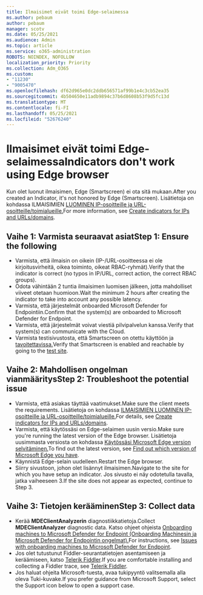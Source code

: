 ```yaml
---
title: Ilmaisimet eivät toimi Edge-selaimessa
ms.author: pebaum
author: pebaum
manager: scotv
ms.date: 05/25/2021
ms.audience: Admin
ms.topic: article
ms.service: o365-administration
ROBOTS: NOINDEX, NOFOLLOW
localization_priority: Priority
ms.collection: Adm_O365
ms.custom:
- "11230"
- "9005470"
ms.openlocfilehash: df62d965e0dc2ddb656571af99b1e4c3cb52ea35
ms.sourcegitcommit: 4b504650e11adb9894c37b6d8608b53f9d5fc13d
ms.translationtype: MT
ms.contentlocale: fi-FI
ms.lasthandoff: 05/25/2021
ms.locfileid: "52676240"
---
```

# <a name="indicators-dont-work-using-edge-browser"></a><span data-ttu-id="1bb03-102">Ilmaisimet eivät toimi Edge-selaimessa</span><span class="sxs-lookup"><span data-stu-id="1bb03-102">Indicators don't work using Edge browser</span></span>

<span data-ttu-id="1bb03-103">Kun olet luonut ilmaisimen, Edge (Smartscreen) ei ota sitä mukaan.</span><span class="sxs-lookup"><span data-stu-id="1bb03-103">After you created an Indicator, it's not honored by Edge (Smartscreen).</span></span> <span data-ttu-id="1bb03-104">Lisätietoja on kohdassa ILMAISIMIEN [LUOMINEN IP-osoitteille ja URL-osoitteille/toimialueille.](/microsoft-365/security/defender-endpoint/indicator-ip-domain)</span><span class="sxs-lookup"><span data-stu-id="1bb03-104">For more information, see [Create indicators for IPs and URLs/domains](/microsoft-365/security/defender-endpoint/indicator-ip-domain).</span></span>

## <a name="step-1-ensure-the-following"></a><span data-ttu-id="1bb03-105">Vaihe 1: Varmista seuraavat asiat</span><span class="sxs-lookup"><span data-stu-id="1bb03-105">Step 1: Ensure the following</span></span>

- <span data-ttu-id="1bb03-106">Varmista, että ilmaisin on oikein (IP-/URL-osoitteessa ei ole kirjoitusvirheitä, oikea toiminto, oikeat RBAC-ryhmät).</span><span class="sxs-lookup"><span data-stu-id="1bb03-106">Verify that the indicator is correct (no typos in IP/URL, correct action, the correct RBAC groups).</span></span>
- <span data-ttu-id="1bb03-107">Odota vähintään 2 tuntia ilmaisimen luomisen jälkeen, jotta mahdolliset viiveet otetaan huomioon.</span><span class="sxs-lookup"><span data-stu-id="1bb03-107">Wait the minimum 2 hours after creating the indicator to take into account any possible latency.</span></span>
- <span data-ttu-id="1bb03-108">Varmista, että järjestelmät onboarded Microsoft Defender for Endpointiin.</span><span class="sxs-lookup"><span data-stu-id="1bb03-108">Confirm that the system(s) are onboarded to Microsoft Defender for Endpoint.</span></span>
- <span data-ttu-id="1bb03-109">Varmista, että järjestelmät voivat viestiä pilvipalvelun kanssa.</span><span class="sxs-lookup"><span data-stu-id="1bb03-109">Verify that system(s) can communicate with the Cloud.</span></span>
- <span data-ttu-id="1bb03-110">Varmista testisivustosta, että Smartscreen on otettu käyttöön ja [tavoitettavissa.](https://demo.smartscreen.msft.net)</span><span class="sxs-lookup"><span data-stu-id="1bb03-110">Verify that Smartscreen is enabled and reachable by going to the [test site](https://demo.smartscreen.msft.net).</span></span>

## <a name="step-2-troubleshoot-the-potential-issue"></a><span data-ttu-id="1bb03-111">Vaihe 2: Mahdollisen ongelman vianmääritys</span><span class="sxs-lookup"><span data-stu-id="1bb03-111">Step 2: Troubleshoot the potential issue</span></span>

- <span data-ttu-id="1bb03-112">Varmista, että asiakas täyttää vaatimukset.</span><span class="sxs-lookup"><span data-stu-id="1bb03-112">Make sure the client meets the requirements.</span></span> <span data-ttu-id="1bb03-113">Lisätietoja on kohdassa [ILMAISIMIEN LUOMINEN IP-osoitteille ja URL-osoitteille/toimialueille.](/microsoft-365/security/defender-endpoint/indicator-ip-domain)</span><span class="sxs-lookup"><span data-stu-id="1bb03-113">For details, see [Create indicators for IPs and URLs/domains](/microsoft-365/security/defender-endpoint/indicator-ip-domain).</span></span>
- <span data-ttu-id="1bb03-114">Varmista, että käytössäsi on Edge-selaimen uusin versio.</span><span class="sxs-lookup"><span data-stu-id="1bb03-114">Make sure you're running the latest version of the Edge browser.</span></span> <span data-ttu-id="1bb03-115">Lisätietoja uusimmasta versiosta on kohdassa [Käytössäsi Microsoft Edge version selvitäminen.](https://support.microsoft.com/microsoft-edge/find-out-which-version-of-microsoft-edge-you-have-c726bee8-c42e-e472-e954-4cf5123497eb)</span><span class="sxs-lookup"><span data-stu-id="1bb03-115">To find out the latest version, see [Find out which version of Microsoft Edge you have](https://support.microsoft.com/microsoft-edge/find-out-which-version-of-microsoft-edge-you-have-c726bee8-c42e-e472-e954-4cf5123497eb).</span></span>
- <span data-ttu-id="1bb03-116">Käynnistä Edge-selain uudelleen.</span><span class="sxs-lookup"><span data-stu-id="1bb03-116">Restart the Edge browser.</span></span>
- <span data-ttu-id="1bb03-117">Siirry sivustoon, johon olet lisännyt ilmaisimen.</span><span class="sxs-lookup"><span data-stu-id="1bb03-117">Navigate to the site for which you have setup an indicator.</span></span> <span data-ttu-id="1bb03-118">Jos sivusto ei näy odotetulla tavalla, jatka vaiheeseen 3.</span><span class="sxs-lookup"><span data-stu-id="1bb03-118">If the site does not appear as expected, continue to Step 3.</span></span> 

## <a name="step-3-collect-data"></a><span data-ttu-id="1bb03-119">Vaihe 3: Tietojen kerääminen</span><span class="sxs-lookup"><span data-stu-id="1bb03-119">Step 3: Collect data</span></span>

- <span data-ttu-id="1bb03-120">Kerää **MDEClientAnalyzerin** diagnostiikkatietoja.</span><span class="sxs-lookup"><span data-stu-id="1bb03-120">Collect **MDEClientAnalyzer** diagnostic data.</span></span> <span data-ttu-id="1bb03-121">Katso ohjeet ohjeista [Onboarding machines to Microsoft Defender for Endpoint (Onboarding Machinesin ja Microsoft Defender for Endpointin ongelmat).](issues-with-onboarding-machines.md)</span><span class="sxs-lookup"><span data-stu-id="1bb03-121">For instructions, see [Issues with onboarding machines to Microsoft Defender for Endpoint](issues-with-onboarding-machines.md).</span></span>
- <span data-ttu-id="1bb03-122">Jos olet tutustunut Fiddler-seurantatietojen asentamiseen ja keräämiseen, katso [Telerik Fiddler](http://www.telerik.com/fiddler).</span><span class="sxs-lookup"><span data-stu-id="1bb03-122">If you are comfortable installing and collecting a Fiddler trace, see [Telerik Fiddler](http://www.telerik.com/fiddler).</span></span>
- <span data-ttu-id="1bb03-123">Jos haluat ohjeita Microsoft-tuesta, avaa tukipyyntö valitsemalla alla oleva Tuki-kuvake.</span><span class="sxs-lookup"><span data-stu-id="1bb03-123">If you prefer guidance from Microsoft Support, select the Support icon below to open a support case.</span></span>
